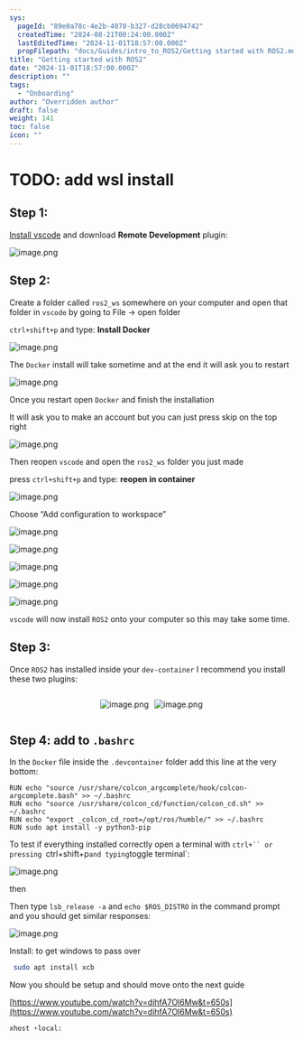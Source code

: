 ```yaml
---
sys:
  pageId: "89e0a78c-4e2b-4070-b327-d28cb0694742"
  createdTime: "2024-08-21T00:24:00.000Z"
  lastEditedTime: "2024-11-01T18:57:00.000Z"
  propFilepath: "docs/Guides/intro_to_ROS2/Getting started with ROS2.md"
title: "Getting started with ROS2"
date: "2024-11-01T18:57:00.000Z"
description: ""
tags:
  - "Onboarding"
author: "Overridden author"
draft: false
weight: 141
toc: false
icon: ""
---
```


# TODO: add wsl install

## Step 1:

[Install vscode](https://code.visualstudio.com/download) and download **Remote Development** plugin:

![image.png](https://prod-files-secure.s3.us-west-2.amazonaws.com/d518164a-d88e-44d1-a4ee-3adb3bd8bce0/efb52993-1881-4a40-b95e-6f020334f022/image.png?X-Amz-Algorithm=AWS4-HMAC-SHA256&X-Amz-Content-Sha256=UNSIGNED-PAYLOAD&X-Amz-Credential=ASIAZI2LB466U7U4Q22K%2F20250414%2Fus-west-2%2Fs3%2Faws4_request&X-Amz-Date=20250414T110738Z&X-Amz-Expires=3600&X-Amz-Security-Token=IQoJb3JpZ2luX2VjEIr%2F%2F%2F%2F%2F%2F%2F%2F%2F%2FwEaCXVzLXdlc3QtMiJHMEUCIQCf8%2B7xabhCJZMgw06dtgWZgl5dP7OSu77ZK7spjDxCHgIgD55kjVTRgjKkFNwzFOe%2FwVxfP0kYIuJhr%2FcKCYxzGwIq%2FwMIExAAGgw2Mzc0MjMxODM4MDUiDPAX6M5aMW5fExXPGCrcA7%2Bf9noGRl%2Ffe4dTLx93w6t6izqpxiayWdDZ56NkuTjZUTvfu1kRVYiPS%2B6xuwboD9td6vAj1S3ac438ZeypdfXwhOYTO2Cv6rl350q8W%2BAKSlfjG5V1R98rgIR59Y5LnI5NUJPpVQGe8WLQ2E6az3tsoTG5J3p1Fmc%2By%2F1OXoaGnsFYU33RjMhyjQbYb6KntdX1wOVTctVhNy43rEE4iCiQIF7RH%2BAG4%2Bz0JiAEL%2BpS5SOjEFF3%2BOpDByaaIpFAQKu5edTbwtDyuncyaiAd2gajqm7nFhvyQ5FqDN2IU2wOhC%2BshFyFZ8E056o9LiuHBcYaUxzzqEaihllLN2VddUAmI1SdaBogcuL0SpEeE4ILe7uLw91o412pn0B2WwsGk%2FW3xlsqljRz0btdcaKXoHTGMOR2tJ93vlPm0fnS4CBewoBxxEHFB1YHpqYZu3tf7KTj6CtmhdswRqfi17%2FsQ7T635dW9NYoYabZSwUKtmR9D9%2FlX6PiEXFteTN3nk7NbPoiQU3Gz3hj0moRz3gcy2RzXd%2By0AytTf5LV5wIPiA6GaydyDK2s5NH1YtGDUn8EB0AM7rKi9fGXZO5BMclkmeQrZqb9D5yOmds618%2FmgGaj0xULwaocBbbV%2FRGMOLA878GOqUBfK0hKHQJIAyGzHnjauZW5LixRsgJULGXidKfqbuQAe5kTiE%2FC9kmOb6RckAsIYJkEixpwIfcs6Own31umLzTU6jxlzbWTXpFy1IRPW4LDBo%2BVzt9wnY%2FMVLMq4bDPvGmdp8auTzkbectdlKjr3NhSTv4a1C8qzUD%2FiVtSu%2BwGzpQy3Kjh2L3gd0xLE7H1%2FINCY%2FOBUZv%2FjwpMEGbFNOsdb28mK1E&X-Amz-Signature=263c4c6452c908e80868b6c0d1f49490c465c254881e0206d86ba1072cce7d86&X-Amz-SignedHeaders=host&x-id=GetObject)

## Step 2:

Create a folder called `ros2_ws` somewhere on your computer and open that folder in `vscode` by going to File → open folder 

`ctrl+shift+p` and type: **Install Docker**

![image.png](https://prod-files-secure.s3.us-west-2.amazonaws.com/d518164a-d88e-44d1-a4ee-3adb3bd8bce0/2269dc0e-1cd5-47ff-bceb-c04ad9b2eab0/image.png?X-Amz-Algorithm=AWS4-HMAC-SHA256&X-Amz-Content-Sha256=UNSIGNED-PAYLOAD&X-Amz-Credential=ASIAZI2LB466U7U4Q22K%2F20250414%2Fus-west-2%2Fs3%2Faws4_request&X-Amz-Date=20250414T110738Z&X-Amz-Expires=3600&X-Amz-Security-Token=IQoJb3JpZ2luX2VjEIr%2F%2F%2F%2F%2F%2F%2F%2F%2F%2FwEaCXVzLXdlc3QtMiJHMEUCIQCf8%2B7xabhCJZMgw06dtgWZgl5dP7OSu77ZK7spjDxCHgIgD55kjVTRgjKkFNwzFOe%2FwVxfP0kYIuJhr%2FcKCYxzGwIq%2FwMIExAAGgw2Mzc0MjMxODM4MDUiDPAX6M5aMW5fExXPGCrcA7%2Bf9noGRl%2Ffe4dTLx93w6t6izqpxiayWdDZ56NkuTjZUTvfu1kRVYiPS%2B6xuwboD9td6vAj1S3ac438ZeypdfXwhOYTO2Cv6rl350q8W%2BAKSlfjG5V1R98rgIR59Y5LnI5NUJPpVQGe8WLQ2E6az3tsoTG5J3p1Fmc%2By%2F1OXoaGnsFYU33RjMhyjQbYb6KntdX1wOVTctVhNy43rEE4iCiQIF7RH%2BAG4%2Bz0JiAEL%2BpS5SOjEFF3%2BOpDByaaIpFAQKu5edTbwtDyuncyaiAd2gajqm7nFhvyQ5FqDN2IU2wOhC%2BshFyFZ8E056o9LiuHBcYaUxzzqEaihllLN2VddUAmI1SdaBogcuL0SpEeE4ILe7uLw91o412pn0B2WwsGk%2FW3xlsqljRz0btdcaKXoHTGMOR2tJ93vlPm0fnS4CBewoBxxEHFB1YHpqYZu3tf7KTj6CtmhdswRqfi17%2FsQ7T635dW9NYoYabZSwUKtmR9D9%2FlX6PiEXFteTN3nk7NbPoiQU3Gz3hj0moRz3gcy2RzXd%2By0AytTf5LV5wIPiA6GaydyDK2s5NH1YtGDUn8EB0AM7rKi9fGXZO5BMclkmeQrZqb9D5yOmds618%2FmgGaj0xULwaocBbbV%2FRGMOLA878GOqUBfK0hKHQJIAyGzHnjauZW5LixRsgJULGXidKfqbuQAe5kTiE%2FC9kmOb6RckAsIYJkEixpwIfcs6Own31umLzTU6jxlzbWTXpFy1IRPW4LDBo%2BVzt9wnY%2FMVLMq4bDPvGmdp8auTzkbectdlKjr3NhSTv4a1C8qzUD%2FiVtSu%2BwGzpQy3Kjh2L3gd0xLE7H1%2FINCY%2FOBUZv%2FjwpMEGbFNOsdb28mK1E&X-Amz-Signature=426c0dac457ce07bda4b72a116cba07dded697cb8ed5e712f5ccf29697b0f18f&X-Amz-SignedHeaders=host&x-id=GetObject)

The `Docker` install will take sometime and at the end it will ask you to restart

![image.png](https://prod-files-secure.s3.us-west-2.amazonaws.com/d518164a-d88e-44d1-a4ee-3adb3bd8bce0/ed233f78-be33-4b1f-b89c-9c346c0e961e/image.png?X-Amz-Algorithm=AWS4-HMAC-SHA256&X-Amz-Content-Sha256=UNSIGNED-PAYLOAD&X-Amz-Credential=ASIAZI2LB466U7U4Q22K%2F20250414%2Fus-west-2%2Fs3%2Faws4_request&X-Amz-Date=20250414T110738Z&X-Amz-Expires=3600&X-Amz-Security-Token=IQoJb3JpZ2luX2VjEIr%2F%2F%2F%2F%2F%2F%2F%2F%2F%2FwEaCXVzLXdlc3QtMiJHMEUCIQCf8%2B7xabhCJZMgw06dtgWZgl5dP7OSu77ZK7spjDxCHgIgD55kjVTRgjKkFNwzFOe%2FwVxfP0kYIuJhr%2FcKCYxzGwIq%2FwMIExAAGgw2Mzc0MjMxODM4MDUiDPAX6M5aMW5fExXPGCrcA7%2Bf9noGRl%2Ffe4dTLx93w6t6izqpxiayWdDZ56NkuTjZUTvfu1kRVYiPS%2B6xuwboD9td6vAj1S3ac438ZeypdfXwhOYTO2Cv6rl350q8W%2BAKSlfjG5V1R98rgIR59Y5LnI5NUJPpVQGe8WLQ2E6az3tsoTG5J3p1Fmc%2By%2F1OXoaGnsFYU33RjMhyjQbYb6KntdX1wOVTctVhNy43rEE4iCiQIF7RH%2BAG4%2Bz0JiAEL%2BpS5SOjEFF3%2BOpDByaaIpFAQKu5edTbwtDyuncyaiAd2gajqm7nFhvyQ5FqDN2IU2wOhC%2BshFyFZ8E056o9LiuHBcYaUxzzqEaihllLN2VddUAmI1SdaBogcuL0SpEeE4ILe7uLw91o412pn0B2WwsGk%2FW3xlsqljRz0btdcaKXoHTGMOR2tJ93vlPm0fnS4CBewoBxxEHFB1YHpqYZu3tf7KTj6CtmhdswRqfi17%2FsQ7T635dW9NYoYabZSwUKtmR9D9%2FlX6PiEXFteTN3nk7NbPoiQU3Gz3hj0moRz3gcy2RzXd%2By0AytTf5LV5wIPiA6GaydyDK2s5NH1YtGDUn8EB0AM7rKi9fGXZO5BMclkmeQrZqb9D5yOmds618%2FmgGaj0xULwaocBbbV%2FRGMOLA878GOqUBfK0hKHQJIAyGzHnjauZW5LixRsgJULGXidKfqbuQAe5kTiE%2FC9kmOb6RckAsIYJkEixpwIfcs6Own31umLzTU6jxlzbWTXpFy1IRPW4LDBo%2BVzt9wnY%2FMVLMq4bDPvGmdp8auTzkbectdlKjr3NhSTv4a1C8qzUD%2FiVtSu%2BwGzpQy3Kjh2L3gd0xLE7H1%2FINCY%2FOBUZv%2FjwpMEGbFNOsdb28mK1E&X-Amz-Signature=dd00f1bdc0242249d26ace171c343a91bae3c8ff80aa81690cf4bfac093cec4b&X-Amz-SignedHeaders=host&x-id=GetObject)

Once you restart open `Docker` and finish the installation

It will ask you to make an account but you can just press skip on the top right

![image.png](https://prod-files-secure.s3.us-west-2.amazonaws.com/d518164a-d88e-44d1-a4ee-3adb3bd8bce0/21010ad9-1659-4fd9-9f59-9932a09b2a3d/image.png?X-Amz-Algorithm=AWS4-HMAC-SHA256&X-Amz-Content-Sha256=UNSIGNED-PAYLOAD&X-Amz-Credential=ASIAZI2LB466U7U4Q22K%2F20250414%2Fus-west-2%2Fs3%2Faws4_request&X-Amz-Date=20250414T110738Z&X-Amz-Expires=3600&X-Amz-Security-Token=IQoJb3JpZ2luX2VjEIr%2F%2F%2F%2F%2F%2F%2F%2F%2F%2FwEaCXVzLXdlc3QtMiJHMEUCIQCf8%2B7xabhCJZMgw06dtgWZgl5dP7OSu77ZK7spjDxCHgIgD55kjVTRgjKkFNwzFOe%2FwVxfP0kYIuJhr%2FcKCYxzGwIq%2FwMIExAAGgw2Mzc0MjMxODM4MDUiDPAX6M5aMW5fExXPGCrcA7%2Bf9noGRl%2Ffe4dTLx93w6t6izqpxiayWdDZ56NkuTjZUTvfu1kRVYiPS%2B6xuwboD9td6vAj1S3ac438ZeypdfXwhOYTO2Cv6rl350q8W%2BAKSlfjG5V1R98rgIR59Y5LnI5NUJPpVQGe8WLQ2E6az3tsoTG5J3p1Fmc%2By%2F1OXoaGnsFYU33RjMhyjQbYb6KntdX1wOVTctVhNy43rEE4iCiQIF7RH%2BAG4%2Bz0JiAEL%2BpS5SOjEFF3%2BOpDByaaIpFAQKu5edTbwtDyuncyaiAd2gajqm7nFhvyQ5FqDN2IU2wOhC%2BshFyFZ8E056o9LiuHBcYaUxzzqEaihllLN2VddUAmI1SdaBogcuL0SpEeE4ILe7uLw91o412pn0B2WwsGk%2FW3xlsqljRz0btdcaKXoHTGMOR2tJ93vlPm0fnS4CBewoBxxEHFB1YHpqYZu3tf7KTj6CtmhdswRqfi17%2FsQ7T635dW9NYoYabZSwUKtmR9D9%2FlX6PiEXFteTN3nk7NbPoiQU3Gz3hj0moRz3gcy2RzXd%2By0AytTf5LV5wIPiA6GaydyDK2s5NH1YtGDUn8EB0AM7rKi9fGXZO5BMclkmeQrZqb9D5yOmds618%2FmgGaj0xULwaocBbbV%2FRGMOLA878GOqUBfK0hKHQJIAyGzHnjauZW5LixRsgJULGXidKfqbuQAe5kTiE%2FC9kmOb6RckAsIYJkEixpwIfcs6Own31umLzTU6jxlzbWTXpFy1IRPW4LDBo%2BVzt9wnY%2FMVLMq4bDPvGmdp8auTzkbectdlKjr3NhSTv4a1C8qzUD%2FiVtSu%2BwGzpQy3Kjh2L3gd0xLE7H1%2FINCY%2FOBUZv%2FjwpMEGbFNOsdb28mK1E&X-Amz-Signature=111fea4864d5f70f16cd3e7501eb10fdf3196b757cf77117fad6a65567e7decd&X-Amz-SignedHeaders=host&x-id=GetObject)

Then reopen `vscode` and open the `ros2_ws` folder you just made

press `ctrl+shift+p` and type: **reopen in container**

![image.png](https://prod-files-secure.s3.us-west-2.amazonaws.com/d518164a-d88e-44d1-a4ee-3adb3bd8bce0/4e93b8c2-41ad-488c-8095-c74205196118/image.png?X-Amz-Algorithm=AWS4-HMAC-SHA256&X-Amz-Content-Sha256=UNSIGNED-PAYLOAD&X-Amz-Credential=ASIAZI2LB466U7U4Q22K%2F20250414%2Fus-west-2%2Fs3%2Faws4_request&X-Amz-Date=20250414T110738Z&X-Amz-Expires=3600&X-Amz-Security-Token=IQoJb3JpZ2luX2VjEIr%2F%2F%2F%2F%2F%2F%2F%2F%2F%2FwEaCXVzLXdlc3QtMiJHMEUCIQCf8%2B7xabhCJZMgw06dtgWZgl5dP7OSu77ZK7spjDxCHgIgD55kjVTRgjKkFNwzFOe%2FwVxfP0kYIuJhr%2FcKCYxzGwIq%2FwMIExAAGgw2Mzc0MjMxODM4MDUiDPAX6M5aMW5fExXPGCrcA7%2Bf9noGRl%2Ffe4dTLx93w6t6izqpxiayWdDZ56NkuTjZUTvfu1kRVYiPS%2B6xuwboD9td6vAj1S3ac438ZeypdfXwhOYTO2Cv6rl350q8W%2BAKSlfjG5V1R98rgIR59Y5LnI5NUJPpVQGe8WLQ2E6az3tsoTG5J3p1Fmc%2By%2F1OXoaGnsFYU33RjMhyjQbYb6KntdX1wOVTctVhNy43rEE4iCiQIF7RH%2BAG4%2Bz0JiAEL%2BpS5SOjEFF3%2BOpDByaaIpFAQKu5edTbwtDyuncyaiAd2gajqm7nFhvyQ5FqDN2IU2wOhC%2BshFyFZ8E056o9LiuHBcYaUxzzqEaihllLN2VddUAmI1SdaBogcuL0SpEeE4ILe7uLw91o412pn0B2WwsGk%2FW3xlsqljRz0btdcaKXoHTGMOR2tJ93vlPm0fnS4CBewoBxxEHFB1YHpqYZu3tf7KTj6CtmhdswRqfi17%2FsQ7T635dW9NYoYabZSwUKtmR9D9%2FlX6PiEXFteTN3nk7NbPoiQU3Gz3hj0moRz3gcy2RzXd%2By0AytTf5LV5wIPiA6GaydyDK2s5NH1YtGDUn8EB0AM7rKi9fGXZO5BMclkmeQrZqb9D5yOmds618%2FmgGaj0xULwaocBbbV%2FRGMOLA878GOqUBfK0hKHQJIAyGzHnjauZW5LixRsgJULGXidKfqbuQAe5kTiE%2FC9kmOb6RckAsIYJkEixpwIfcs6Own31umLzTU6jxlzbWTXpFy1IRPW4LDBo%2BVzt9wnY%2FMVLMq4bDPvGmdp8auTzkbectdlKjr3NhSTv4a1C8qzUD%2FiVtSu%2BwGzpQy3Kjh2L3gd0xLE7H1%2FINCY%2FOBUZv%2FjwpMEGbFNOsdb28mK1E&X-Amz-Signature=75514bede23b316b628a09cc7e336a8899358eb83b363c82fe242743e862fcf3&X-Amz-SignedHeaders=host&x-id=GetObject)

Choose “Add configuration to workspace”

![image.png](https://prod-files-secure.s3.us-west-2.amazonaws.com/d518164a-d88e-44d1-a4ee-3adb3bd8bce0/9560b282-5060-4989-ba37-97e7b2c22476/image.png?X-Amz-Algorithm=AWS4-HMAC-SHA256&X-Amz-Content-Sha256=UNSIGNED-PAYLOAD&X-Amz-Credential=ASIAZI2LB466U7U4Q22K%2F20250414%2Fus-west-2%2Fs3%2Faws4_request&X-Amz-Date=20250414T110738Z&X-Amz-Expires=3600&X-Amz-Security-Token=IQoJb3JpZ2luX2VjEIr%2F%2F%2F%2F%2F%2F%2F%2F%2F%2FwEaCXVzLXdlc3QtMiJHMEUCIQCf8%2B7xabhCJZMgw06dtgWZgl5dP7OSu77ZK7spjDxCHgIgD55kjVTRgjKkFNwzFOe%2FwVxfP0kYIuJhr%2FcKCYxzGwIq%2FwMIExAAGgw2Mzc0MjMxODM4MDUiDPAX6M5aMW5fExXPGCrcA7%2Bf9noGRl%2Ffe4dTLx93w6t6izqpxiayWdDZ56NkuTjZUTvfu1kRVYiPS%2B6xuwboD9td6vAj1S3ac438ZeypdfXwhOYTO2Cv6rl350q8W%2BAKSlfjG5V1R98rgIR59Y5LnI5NUJPpVQGe8WLQ2E6az3tsoTG5J3p1Fmc%2By%2F1OXoaGnsFYU33RjMhyjQbYb6KntdX1wOVTctVhNy43rEE4iCiQIF7RH%2BAG4%2Bz0JiAEL%2BpS5SOjEFF3%2BOpDByaaIpFAQKu5edTbwtDyuncyaiAd2gajqm7nFhvyQ5FqDN2IU2wOhC%2BshFyFZ8E056o9LiuHBcYaUxzzqEaihllLN2VddUAmI1SdaBogcuL0SpEeE4ILe7uLw91o412pn0B2WwsGk%2FW3xlsqljRz0btdcaKXoHTGMOR2tJ93vlPm0fnS4CBewoBxxEHFB1YHpqYZu3tf7KTj6CtmhdswRqfi17%2FsQ7T635dW9NYoYabZSwUKtmR9D9%2FlX6PiEXFteTN3nk7NbPoiQU3Gz3hj0moRz3gcy2RzXd%2By0AytTf5LV5wIPiA6GaydyDK2s5NH1YtGDUn8EB0AM7rKi9fGXZO5BMclkmeQrZqb9D5yOmds618%2FmgGaj0xULwaocBbbV%2FRGMOLA878GOqUBfK0hKHQJIAyGzHnjauZW5LixRsgJULGXidKfqbuQAe5kTiE%2FC9kmOb6RckAsIYJkEixpwIfcs6Own31umLzTU6jxlzbWTXpFy1IRPW4LDBo%2BVzt9wnY%2FMVLMq4bDPvGmdp8auTzkbectdlKjr3NhSTv4a1C8qzUD%2FiVtSu%2BwGzpQy3Kjh2L3gd0xLE7H1%2FINCY%2FOBUZv%2FjwpMEGbFNOsdb28mK1E&X-Amz-Signature=23114fe5a18d0949d5d3a5eff7c56230137601b5f7c142d10550345df6e66c47&X-Amz-SignedHeaders=host&x-id=GetObject)

![image.png](https://prod-files-secure.s3.us-west-2.amazonaws.com/d518164a-d88e-44d1-a4ee-3adb3bd8bce0/2ee63f81-886b-48e8-a553-dc6e5eac99e4/image.png?X-Amz-Algorithm=AWS4-HMAC-SHA256&X-Amz-Content-Sha256=UNSIGNED-PAYLOAD&X-Amz-Credential=ASIAZI2LB466U7U4Q22K%2F20250414%2Fus-west-2%2Fs3%2Faws4_request&X-Amz-Date=20250414T110738Z&X-Amz-Expires=3600&X-Amz-Security-Token=IQoJb3JpZ2luX2VjEIr%2F%2F%2F%2F%2F%2F%2F%2F%2F%2FwEaCXVzLXdlc3QtMiJHMEUCIQCf8%2B7xabhCJZMgw06dtgWZgl5dP7OSu77ZK7spjDxCHgIgD55kjVTRgjKkFNwzFOe%2FwVxfP0kYIuJhr%2FcKCYxzGwIq%2FwMIExAAGgw2Mzc0MjMxODM4MDUiDPAX6M5aMW5fExXPGCrcA7%2Bf9noGRl%2Ffe4dTLx93w6t6izqpxiayWdDZ56NkuTjZUTvfu1kRVYiPS%2B6xuwboD9td6vAj1S3ac438ZeypdfXwhOYTO2Cv6rl350q8W%2BAKSlfjG5V1R98rgIR59Y5LnI5NUJPpVQGe8WLQ2E6az3tsoTG5J3p1Fmc%2By%2F1OXoaGnsFYU33RjMhyjQbYb6KntdX1wOVTctVhNy43rEE4iCiQIF7RH%2BAG4%2Bz0JiAEL%2BpS5SOjEFF3%2BOpDByaaIpFAQKu5edTbwtDyuncyaiAd2gajqm7nFhvyQ5FqDN2IU2wOhC%2BshFyFZ8E056o9LiuHBcYaUxzzqEaihllLN2VddUAmI1SdaBogcuL0SpEeE4ILe7uLw91o412pn0B2WwsGk%2FW3xlsqljRz0btdcaKXoHTGMOR2tJ93vlPm0fnS4CBewoBxxEHFB1YHpqYZu3tf7KTj6CtmhdswRqfi17%2FsQ7T635dW9NYoYabZSwUKtmR9D9%2FlX6PiEXFteTN3nk7NbPoiQU3Gz3hj0moRz3gcy2RzXd%2By0AytTf5LV5wIPiA6GaydyDK2s5NH1YtGDUn8EB0AM7rKi9fGXZO5BMclkmeQrZqb9D5yOmds618%2FmgGaj0xULwaocBbbV%2FRGMOLA878GOqUBfK0hKHQJIAyGzHnjauZW5LixRsgJULGXidKfqbuQAe5kTiE%2FC9kmOb6RckAsIYJkEixpwIfcs6Own31umLzTU6jxlzbWTXpFy1IRPW4LDBo%2BVzt9wnY%2FMVLMq4bDPvGmdp8auTzkbectdlKjr3NhSTv4a1C8qzUD%2FiVtSu%2BwGzpQy3Kjh2L3gd0xLE7H1%2FINCY%2FOBUZv%2FjwpMEGbFNOsdb28mK1E&X-Amz-Signature=be0255b45253d5d6173a4bd31026448a11d443f02ff6776247b4979152be71c8&X-Amz-SignedHeaders=host&x-id=GetObject)

![image.png](https://prod-files-secure.s3.us-west-2.amazonaws.com/d518164a-d88e-44d1-a4ee-3adb3bd8bce0/ae1580b2-b048-407e-aed9-b584224a7a04/image.png?X-Amz-Algorithm=AWS4-HMAC-SHA256&X-Amz-Content-Sha256=UNSIGNED-PAYLOAD&X-Amz-Credential=ASIAZI2LB466U7U4Q22K%2F20250414%2Fus-west-2%2Fs3%2Faws4_request&X-Amz-Date=20250414T110738Z&X-Amz-Expires=3600&X-Amz-Security-Token=IQoJb3JpZ2luX2VjEIr%2F%2F%2F%2F%2F%2F%2F%2F%2F%2FwEaCXVzLXdlc3QtMiJHMEUCIQCf8%2B7xabhCJZMgw06dtgWZgl5dP7OSu77ZK7spjDxCHgIgD55kjVTRgjKkFNwzFOe%2FwVxfP0kYIuJhr%2FcKCYxzGwIq%2FwMIExAAGgw2Mzc0MjMxODM4MDUiDPAX6M5aMW5fExXPGCrcA7%2Bf9noGRl%2Ffe4dTLx93w6t6izqpxiayWdDZ56NkuTjZUTvfu1kRVYiPS%2B6xuwboD9td6vAj1S3ac438ZeypdfXwhOYTO2Cv6rl350q8W%2BAKSlfjG5V1R98rgIR59Y5LnI5NUJPpVQGe8WLQ2E6az3tsoTG5J3p1Fmc%2By%2F1OXoaGnsFYU33RjMhyjQbYb6KntdX1wOVTctVhNy43rEE4iCiQIF7RH%2BAG4%2Bz0JiAEL%2BpS5SOjEFF3%2BOpDByaaIpFAQKu5edTbwtDyuncyaiAd2gajqm7nFhvyQ5FqDN2IU2wOhC%2BshFyFZ8E056o9LiuHBcYaUxzzqEaihllLN2VddUAmI1SdaBogcuL0SpEeE4ILe7uLw91o412pn0B2WwsGk%2FW3xlsqljRz0btdcaKXoHTGMOR2tJ93vlPm0fnS4CBewoBxxEHFB1YHpqYZu3tf7KTj6CtmhdswRqfi17%2FsQ7T635dW9NYoYabZSwUKtmR9D9%2FlX6PiEXFteTN3nk7NbPoiQU3Gz3hj0moRz3gcy2RzXd%2By0AytTf5LV5wIPiA6GaydyDK2s5NH1YtGDUn8EB0AM7rKi9fGXZO5BMclkmeQrZqb9D5yOmds618%2FmgGaj0xULwaocBbbV%2FRGMOLA878GOqUBfK0hKHQJIAyGzHnjauZW5LixRsgJULGXidKfqbuQAe5kTiE%2FC9kmOb6RckAsIYJkEixpwIfcs6Own31umLzTU6jxlzbWTXpFy1IRPW4LDBo%2BVzt9wnY%2FMVLMq4bDPvGmdp8auTzkbectdlKjr3NhSTv4a1C8qzUD%2FiVtSu%2BwGzpQy3Kjh2L3gd0xLE7H1%2FINCY%2FOBUZv%2FjwpMEGbFNOsdb28mK1E&X-Amz-Signature=1bf774bc33e7dae468c360bec74443787abb53084783ce17a5660019034aab4a&X-Amz-SignedHeaders=host&x-id=GetObject)

![image.png](https://prod-files-secure.s3.us-west-2.amazonaws.com/d518164a-d88e-44d1-a4ee-3adb3bd8bce0/53255b28-f75e-430f-b9e3-c0ac8577e42b/image.png?X-Amz-Algorithm=AWS4-HMAC-SHA256&X-Amz-Content-Sha256=UNSIGNED-PAYLOAD&X-Amz-Credential=ASIAZI2LB466U7U4Q22K%2F20250414%2Fus-west-2%2Fs3%2Faws4_request&X-Amz-Date=20250414T110738Z&X-Amz-Expires=3600&X-Amz-Security-Token=IQoJb3JpZ2luX2VjEIr%2F%2F%2F%2F%2F%2F%2F%2F%2F%2FwEaCXVzLXdlc3QtMiJHMEUCIQCf8%2B7xabhCJZMgw06dtgWZgl5dP7OSu77ZK7spjDxCHgIgD55kjVTRgjKkFNwzFOe%2FwVxfP0kYIuJhr%2FcKCYxzGwIq%2FwMIExAAGgw2Mzc0MjMxODM4MDUiDPAX6M5aMW5fExXPGCrcA7%2Bf9noGRl%2Ffe4dTLx93w6t6izqpxiayWdDZ56NkuTjZUTvfu1kRVYiPS%2B6xuwboD9td6vAj1S3ac438ZeypdfXwhOYTO2Cv6rl350q8W%2BAKSlfjG5V1R98rgIR59Y5LnI5NUJPpVQGe8WLQ2E6az3tsoTG5J3p1Fmc%2By%2F1OXoaGnsFYU33RjMhyjQbYb6KntdX1wOVTctVhNy43rEE4iCiQIF7RH%2BAG4%2Bz0JiAEL%2BpS5SOjEFF3%2BOpDByaaIpFAQKu5edTbwtDyuncyaiAd2gajqm7nFhvyQ5FqDN2IU2wOhC%2BshFyFZ8E056o9LiuHBcYaUxzzqEaihllLN2VddUAmI1SdaBogcuL0SpEeE4ILe7uLw91o412pn0B2WwsGk%2FW3xlsqljRz0btdcaKXoHTGMOR2tJ93vlPm0fnS4CBewoBxxEHFB1YHpqYZu3tf7KTj6CtmhdswRqfi17%2FsQ7T635dW9NYoYabZSwUKtmR9D9%2FlX6PiEXFteTN3nk7NbPoiQU3Gz3hj0moRz3gcy2RzXd%2By0AytTf5LV5wIPiA6GaydyDK2s5NH1YtGDUn8EB0AM7rKi9fGXZO5BMclkmeQrZqb9D5yOmds618%2FmgGaj0xULwaocBbbV%2FRGMOLA878GOqUBfK0hKHQJIAyGzHnjauZW5LixRsgJULGXidKfqbuQAe5kTiE%2FC9kmOb6RckAsIYJkEixpwIfcs6Own31umLzTU6jxlzbWTXpFy1IRPW4LDBo%2BVzt9wnY%2FMVLMq4bDPvGmdp8auTzkbectdlKjr3NhSTv4a1C8qzUD%2FiVtSu%2BwGzpQy3Kjh2L3gd0xLE7H1%2FINCY%2FOBUZv%2FjwpMEGbFNOsdb28mK1E&X-Amz-Signature=98b9b3f2f616a6cac56c37fd1b49b346104ff3fd538e18d726612734727c187d&X-Amz-SignedHeaders=host&x-id=GetObject)

![image.png](https://prod-files-secure.s3.us-west-2.amazonaws.com/d518164a-d88e-44d1-a4ee-3adb3bd8bce0/7c562767-5af9-4ffb-97d1-327bcdf4ee00/image.png?X-Amz-Algorithm=AWS4-HMAC-SHA256&X-Amz-Content-Sha256=UNSIGNED-PAYLOAD&X-Amz-Credential=ASIAZI2LB466U7U4Q22K%2F20250414%2Fus-west-2%2Fs3%2Faws4_request&X-Amz-Date=20250414T110738Z&X-Amz-Expires=3600&X-Amz-Security-Token=IQoJb3JpZ2luX2VjEIr%2F%2F%2F%2F%2F%2F%2F%2F%2F%2FwEaCXVzLXdlc3QtMiJHMEUCIQCf8%2B7xabhCJZMgw06dtgWZgl5dP7OSu77ZK7spjDxCHgIgD55kjVTRgjKkFNwzFOe%2FwVxfP0kYIuJhr%2FcKCYxzGwIq%2FwMIExAAGgw2Mzc0MjMxODM4MDUiDPAX6M5aMW5fExXPGCrcA7%2Bf9noGRl%2Ffe4dTLx93w6t6izqpxiayWdDZ56NkuTjZUTvfu1kRVYiPS%2B6xuwboD9td6vAj1S3ac438ZeypdfXwhOYTO2Cv6rl350q8W%2BAKSlfjG5V1R98rgIR59Y5LnI5NUJPpVQGe8WLQ2E6az3tsoTG5J3p1Fmc%2By%2F1OXoaGnsFYU33RjMhyjQbYb6KntdX1wOVTctVhNy43rEE4iCiQIF7RH%2BAG4%2Bz0JiAEL%2BpS5SOjEFF3%2BOpDByaaIpFAQKu5edTbwtDyuncyaiAd2gajqm7nFhvyQ5FqDN2IU2wOhC%2BshFyFZ8E056o9LiuHBcYaUxzzqEaihllLN2VddUAmI1SdaBogcuL0SpEeE4ILe7uLw91o412pn0B2WwsGk%2FW3xlsqljRz0btdcaKXoHTGMOR2tJ93vlPm0fnS4CBewoBxxEHFB1YHpqYZu3tf7KTj6CtmhdswRqfi17%2FsQ7T635dW9NYoYabZSwUKtmR9D9%2FlX6PiEXFteTN3nk7NbPoiQU3Gz3hj0moRz3gcy2RzXd%2By0AytTf5LV5wIPiA6GaydyDK2s5NH1YtGDUn8EB0AM7rKi9fGXZO5BMclkmeQrZqb9D5yOmds618%2FmgGaj0xULwaocBbbV%2FRGMOLA878GOqUBfK0hKHQJIAyGzHnjauZW5LixRsgJULGXidKfqbuQAe5kTiE%2FC9kmOb6RckAsIYJkEixpwIfcs6Own31umLzTU6jxlzbWTXpFy1IRPW4LDBo%2BVzt9wnY%2FMVLMq4bDPvGmdp8auTzkbectdlKjr3NhSTv4a1C8qzUD%2FiVtSu%2BwGzpQy3Kjh2L3gd0xLE7H1%2FINCY%2FOBUZv%2FjwpMEGbFNOsdb28mK1E&X-Amz-Signature=874d23a6932a303853f653867fcf6c5fcb65b37d9b48629e8d3931490a8ae902&X-Amz-SignedHeaders=host&x-id=GetObject)

`vscode` will now install `ROS2` onto your computer so this may take some time.

## Step 3:

Once `ROS2` has installed inside your `dev-container` I recommend you install these two plugins:

<div style="display: flex;flex-direction: row; column-gap:10px; max-width: 630px;justify-content: center;">
<div>

![image.png](https://prod-files-secure.s3.us-west-2.amazonaws.com/d518164a-d88e-44d1-a4ee-3adb3bd8bce0/3fc3d550-5a54-4ba1-ba6b-faa01cdb7369/image.png?X-Amz-Algorithm=AWS4-HMAC-SHA256&X-Amz-Content-Sha256=UNSIGNED-PAYLOAD&X-Amz-Credential=ASIAZI2LB4667T5B6IUN%2F20250414%2Fus-west-2%2Fs3%2Faws4_request&X-Amz-Date=20250414T110745Z&X-Amz-Expires=3600&X-Amz-Security-Token=IQoJb3JpZ2luX2VjEIr%2F%2F%2F%2F%2F%2F%2F%2F%2F%2FwEaCXVzLXdlc3QtMiJGMEQCIDAA%2FkcB1cC%2Btd1trowXNKCrQ5YRaAFLHzaEpKRhftCDAiAhrPwYTnWOtLXnFSOFQ2x1YVCjeeCdh%2F%2BI1MNn9luasyr%2FAwgTEAAaDDYzNzQyMzE4MzgwNSIMhtWXG%2Fx1n9HVzBurKtwD%2FtUTG8yYo5xAuzFHUkTxtT5iL7mTcaPKAcyhUj6tg3Rcyptj5TUnBZcMcj9vTXSiqOYHWcoeWGew7VXb0y6WHll71dxLghp2WmLbg9Lu%2BRRyGTVSpJJJ1w1dkBNYEFVSUSc06L3uzj%2F2u34Y8uetChbH1RDakR%2FuPCR%2BKzdAqZfDHNYPrVPeFYJJQ6Xu6U6GEw6%2BnB7RAEPtt6acQ2IS8RCys15vEok0YQOMgfdnORutymmxkNMIMQUvoRBDof9M244TS2UGy%2F5JTcmnA8oOhM7ooYXvnEi6j7JeXqJbQJ3q8qhh9CL4XEM2H4dx4BK1EBl2uS6LPczRsBYHC7sx3K3EOv1VD%2B1XBnvmiqvt1GxG0K0Xt8q9iN%2BFMuo7curKnhEOY6y7zQ9OrhuolxzWJeZLoBJKoXJW2X%2Bpg6Cnvsvusf3NkH7q8XRA3bv8onxqWyasmQzYWSrAixjbvp7yQ9f%2BHMAydxHTYKWPm%2BiYM65sgXtIAt5mXnqnXrYmG4sJ17mfCMpG34Rjzd4UjS%2Fe5nCEl6DobV5ktBjJ0hb%2BYGTZBN14cM%2FJ1qpYHUSnyl9K7n7lVrtPKssw92mo35fusgVWLjykeFBtr1w2jMPW%2B1FVT40Wke1ugYOpPh4w%2BcDzvwY6pgGHAi%2B5QLq8O9obPamNICJ51h1d6G0OTHX3nWBKP16NrpDiDIRq1mlnIiAjlYGt3fbTKtknNzOx1JnCQnPbkfNYZvDZJHmq1S%2FvBA8pRQwWxQmo%2FSwplh2YyYyvUM9KNxoK4lBoWD3lCHBB39gGKJf301g2VgDzhESgbAIUOie0v7kbKN3YCR3vxL1%2BEN1opJTvwP2vK3kUaBlwqwj4aDCIt7MApnvQ&X-Amz-Signature=c55e0dfb8ed8b0c22a8a19f93e49d3e2ea0af745916527d7e4cfe67ec6c67c8f&X-Amz-SignedHeaders=host&x-id=GetObject)

</div>
<div>

![image.png](https://prod-files-secure.s3.us-west-2.amazonaws.com/d518164a-d88e-44d1-a4ee-3adb3bd8bce0/d994cc66-13c2-4093-a5a3-f84cf4601a82/image.png?X-Amz-Algorithm=AWS4-HMAC-SHA256&X-Amz-Content-Sha256=UNSIGNED-PAYLOAD&X-Amz-Credential=ASIAZI2LB466V6DW77QW%2F20250414%2Fus-west-2%2Fs3%2Faws4_request&X-Amz-Date=20250414T110745Z&X-Amz-Expires=3600&X-Amz-Security-Token=IQoJb3JpZ2luX2VjEIr%2F%2F%2F%2F%2F%2F%2F%2F%2F%2FwEaCXVzLXdlc3QtMiJHMEUCIAZs93mXzJF7EUYUY%2FOO0L6xNk0AVP0mO%2BxDa6i553TsAiEA9tkvTrh4Tg0i7k0nXXbFy2fiPwatJqXW7chENRTg4BQq%2FwMIExAAGgw2Mzc0MjMxODM4MDUiDM0zJx8rJIqEXkkgXCrcA485CibRL%2BnnlBjCYab%2B5UP%2FMzysSZtn9kzVfdkWOPAcGYVVBCmcLranbEgJyZyZwh66wbSmfFb3cqT7bloBe4Sq2SEoq5tGh%2BiPo3sP616oafiGSSCFGEVYdZGZjZdFBuPjhQFR9ijj5plK%2Bpyhv27L0QHu6hBU8U3awICZXgeYVqJBPCNPTWTIgc5xdCTCfurQtRqpNc4AZwbTwqMCZ3MKku7dt7jAF2NAD4lTo50ehcwIAECOoy%2B3TJzaTbUaqH6Qw6V191F6tvpY4DqtSW5TgjKjVXrh7B2vz1i%2FEKchwjyh8j1AGVvhf0zTnxI4KheB80hiODLF2olr%2FM%2FHqeGmJGSwyAQdyIdrAZeWnYUbYeWf9Ym11emKCDHBciEd8ZD%2BlFG63ALrh6tTE%2Fx1XNzCnUe%2BunvkSb%2BWlRIdmPuwOhfoi88d8HOBzZRiARrv8okRHR8a%2BMbvimneuhjM%2F4ZV3L2OChtwIJqeyxut8MWID0FbCZBHMhQyiP6KZJGXv4%2FaMI%2BmYBqwQ7T5BuJNPm49fZcslzzeOjfUK8ykn7rAvUBLH4mUZ8kX7gQjC30jQb7%2BxjBwRXKAx%2BaR343gNwsX3BewmJlGfNC6QK3v7mMqPakWMe7eAORNpa%2B5MKPB878GOqUBbuuOhNx2m2%2F7FFZsz9E9nfdBUQTipvHD2xgMemLQ2Dz%2F%2Fp3doBUHfPiGgXp2wqXw57nuHZ8hB19xfW5%2BtziZwWchWWEZtXLLdkFhQP91E%2BQaFsjr5lR%2FKRdfDJCYiq0LTpzqcKITlGeKxmtsHFq4RtxLmPY29U4KtDXmb%2BcAI66gYmUY95qrlFKAeIcroRqTl3aBMGIUSMr5EG1DBH3P5a%2BweJ2v&X-Amz-Signature=38e446ae8fa622b8610666be60177271db71588597cccd1927068011877e01bb&X-Amz-SignedHeaders=host&x-id=GetObject)

</div>
</div>

## Step 4: add to `.bashrc`

In the `Docker` file inside the `.devcontainer` folder add this line at the very bottom: 

```docker
RUN echo "source /usr/share/colcon_argcomplete/hook/colcon-argcomplete.bash" >> ~/.bashrc
RUN echo "source /usr/share/colcon_cd/function/colcon_cd.sh" >> ~/.bashrc
RUN echo "export _colcon_cd_root=/opt/ros/humble/" >> ~/.bashrc
RUN sudo apt install -y python3-pip 
```

To test if everything installed correctly open a terminal with `ctrl+`` or pressing `ctrl+shift+p` and typing `toggle terminal`:

![image.png](https://prod-files-secure.s3.us-west-2.amazonaws.com/d518164a-d88e-44d1-a4ee-3adb3bd8bce0/6a4943d8-b04e-4c02-9a58-775f3384d1a5/image.png?X-Amz-Algorithm=AWS4-HMAC-SHA256&X-Amz-Content-Sha256=UNSIGNED-PAYLOAD&X-Amz-Credential=ASIAZI2LB466U7U4Q22K%2F20250414%2Fus-west-2%2Fs3%2Faws4_request&X-Amz-Date=20250414T110738Z&X-Amz-Expires=3600&X-Amz-Security-Token=IQoJb3JpZ2luX2VjEIr%2F%2F%2F%2F%2F%2F%2F%2F%2F%2FwEaCXVzLXdlc3QtMiJHMEUCIQCf8%2B7xabhCJZMgw06dtgWZgl5dP7OSu77ZK7spjDxCHgIgD55kjVTRgjKkFNwzFOe%2FwVxfP0kYIuJhr%2FcKCYxzGwIq%2FwMIExAAGgw2Mzc0MjMxODM4MDUiDPAX6M5aMW5fExXPGCrcA7%2Bf9noGRl%2Ffe4dTLx93w6t6izqpxiayWdDZ56NkuTjZUTvfu1kRVYiPS%2B6xuwboD9td6vAj1S3ac438ZeypdfXwhOYTO2Cv6rl350q8W%2BAKSlfjG5V1R98rgIR59Y5LnI5NUJPpVQGe8WLQ2E6az3tsoTG5J3p1Fmc%2By%2F1OXoaGnsFYU33RjMhyjQbYb6KntdX1wOVTctVhNy43rEE4iCiQIF7RH%2BAG4%2Bz0JiAEL%2BpS5SOjEFF3%2BOpDByaaIpFAQKu5edTbwtDyuncyaiAd2gajqm7nFhvyQ5FqDN2IU2wOhC%2BshFyFZ8E056o9LiuHBcYaUxzzqEaihllLN2VddUAmI1SdaBogcuL0SpEeE4ILe7uLw91o412pn0B2WwsGk%2FW3xlsqljRz0btdcaKXoHTGMOR2tJ93vlPm0fnS4CBewoBxxEHFB1YHpqYZu3tf7KTj6CtmhdswRqfi17%2FsQ7T635dW9NYoYabZSwUKtmR9D9%2FlX6PiEXFteTN3nk7NbPoiQU3Gz3hj0moRz3gcy2RzXd%2By0AytTf5LV5wIPiA6GaydyDK2s5NH1YtGDUn8EB0AM7rKi9fGXZO5BMclkmeQrZqb9D5yOmds618%2FmgGaj0xULwaocBbbV%2FRGMOLA878GOqUBfK0hKHQJIAyGzHnjauZW5LixRsgJULGXidKfqbuQAe5kTiE%2FC9kmOb6RckAsIYJkEixpwIfcs6Own31umLzTU6jxlzbWTXpFy1IRPW4LDBo%2BVzt9wnY%2FMVLMq4bDPvGmdp8auTzkbectdlKjr3NhSTv4a1C8qzUD%2FiVtSu%2BwGzpQy3Kjh2L3gd0xLE7H1%2FINCY%2FOBUZv%2FjwpMEGbFNOsdb28mK1E&X-Amz-Signature=415ca969e2e483dcd9e56b085ed1e7c96219a0624df94abf298b2f04d331a9a9&X-Amz-SignedHeaders=host&x-id=GetObject)

then 

Then type `lsb_release -a` and `echo $ROS_DISTRO` in the command prompt and you should get similar responses:

![image.png](https://prod-files-secure.s3.us-west-2.amazonaws.com/d518164a-d88e-44d1-a4ee-3adb3bd8bce0/3e635dec-a805-4e85-8b9e-d000e5b71a4e/image.png?X-Amz-Algorithm=AWS4-HMAC-SHA256&X-Amz-Content-Sha256=UNSIGNED-PAYLOAD&X-Amz-Credential=ASIAZI2LB466U7U4Q22K%2F20250414%2Fus-west-2%2Fs3%2Faws4_request&X-Amz-Date=20250414T110738Z&X-Amz-Expires=3600&X-Amz-Security-Token=IQoJb3JpZ2luX2VjEIr%2F%2F%2F%2F%2F%2F%2F%2F%2F%2FwEaCXVzLXdlc3QtMiJHMEUCIQCf8%2B7xabhCJZMgw06dtgWZgl5dP7OSu77ZK7spjDxCHgIgD55kjVTRgjKkFNwzFOe%2FwVxfP0kYIuJhr%2FcKCYxzGwIq%2FwMIExAAGgw2Mzc0MjMxODM4MDUiDPAX6M5aMW5fExXPGCrcA7%2Bf9noGRl%2Ffe4dTLx93w6t6izqpxiayWdDZ56NkuTjZUTvfu1kRVYiPS%2B6xuwboD9td6vAj1S3ac438ZeypdfXwhOYTO2Cv6rl350q8W%2BAKSlfjG5V1R98rgIR59Y5LnI5NUJPpVQGe8WLQ2E6az3tsoTG5J3p1Fmc%2By%2F1OXoaGnsFYU33RjMhyjQbYb6KntdX1wOVTctVhNy43rEE4iCiQIF7RH%2BAG4%2Bz0JiAEL%2BpS5SOjEFF3%2BOpDByaaIpFAQKu5edTbwtDyuncyaiAd2gajqm7nFhvyQ5FqDN2IU2wOhC%2BshFyFZ8E056o9LiuHBcYaUxzzqEaihllLN2VddUAmI1SdaBogcuL0SpEeE4ILe7uLw91o412pn0B2WwsGk%2FW3xlsqljRz0btdcaKXoHTGMOR2tJ93vlPm0fnS4CBewoBxxEHFB1YHpqYZu3tf7KTj6CtmhdswRqfi17%2FsQ7T635dW9NYoYabZSwUKtmR9D9%2FlX6PiEXFteTN3nk7NbPoiQU3Gz3hj0moRz3gcy2RzXd%2By0AytTf5LV5wIPiA6GaydyDK2s5NH1YtGDUn8EB0AM7rKi9fGXZO5BMclkmeQrZqb9D5yOmds618%2FmgGaj0xULwaocBbbV%2FRGMOLA878GOqUBfK0hKHQJIAyGzHnjauZW5LixRsgJULGXidKfqbuQAe5kTiE%2FC9kmOb6RckAsIYJkEixpwIfcs6Own31umLzTU6jxlzbWTXpFy1IRPW4LDBo%2BVzt9wnY%2FMVLMq4bDPvGmdp8auTzkbectdlKjr3NhSTv4a1C8qzUD%2FiVtSu%2BwGzpQy3Kjh2L3gd0xLE7H1%2FINCY%2FOBUZv%2FjwpMEGbFNOsdb28mK1E&X-Amz-Signature=8a997a150cb5e29b46266970bd86bef0c3b72de84e372326234fd9080ee9a939&X-Amz-SignedHeaders=host&x-id=GetObject)

Install:  to get windows to pass over

```bash
 sudo apt install xcb
```

Now you should be setup and should move onto the next guide 

[https://www.youtube.com/watch?v=dihfA7Ol6Mw&t=650s](https://www.youtube.com/watch?v=dihfA7Ol6Mw&t=650s)

```python
xhost +local:
```
